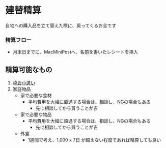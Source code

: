 建替精算
===

自宅への購入品を立て替えた際に、戻ってくるお金です  

### 精算フロー

* 月末日までに、MacMiniPostへ、名前を書いたレシートを挿入

## 精算可能なもの

1. [枠お小遣い](./personal_money.md)
2. 家庭物品
	* 家で必要な食材
		* 平均費用を大幅に超過する場合は、相談し、NGの場合もある
			* 先に相談してから買うことが吉
	* 家で必要な物品
		* 平均費用を大幅に超過する場合は、相談し、NGの場合もある
			* 先に相談してから買うことが吉
	* 外食
		* 1週間で考え、1,000 x 7日 が超えない程度であれば精算しても良い
